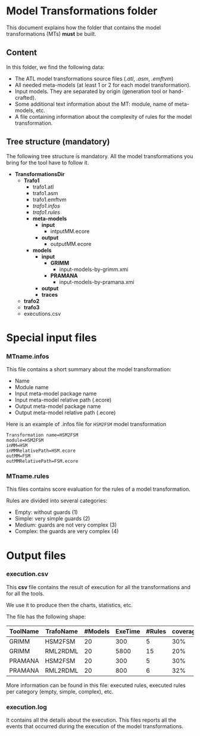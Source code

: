 # Model Transformations folder

This document explains how the folder that contains the model transformations (MTs) **must** be built.

## Content

In this folder, we find the following data:

- The ATL model transformations source files (*.atl*, *.asm*, *.emftvm*)
- All needed meta-models (at least 1 or 2 for each model transformation).
- Input models. They are separated by origin (generation tool or hand-crafted).
- Some additional text information about the MT: module, name of meta-models, etc.
- A file containing information about the complexity of rules for the model transformation.

## Tree structure (mandatory)

The following tree structure is mandatory. All the model transformations you bring for the tool have to follow it.

- **TransformationsDir**
	- **Trafo1**
		- trafo1.atl
		- trafo1.asm
		- trafo1.emftvm
		- *trafo1.infos*
		- *trafo1.rules*
		- **meta-models**
			- **input**
				- intputMM.ecore
			- **output**
				- outputMM.ecore
		- **models**
			- **input**
				- **GRIMM**
					- input-models-by-grimm.xmi
				- **PRAMANA**
					- input-models-by-pramana.xmi	
			- **output**
			- **traces**
	- **trafo2**
	- **trafo3**					
	- executions.csv

# Special input files

### MTname.infos

This file contains a short summary about the model transformation:

- Name
- Module name
- Input meta-model package name
- Input meta-model relative path (.ecore)
- Output meta-model package name
- Output meta-model relative path (.ecore)

Here is an example of .infos file for  `HSM2FSM` model transformation

```
Transformation name=HSM2FSM
module=HSM2FSM
inMM=HSM
inMMRelativePath=HSM.ecore
outMM=FSM
outMMRelativePath=FSM.ecore
```

### MTname.rules

This files contains score evaluation for the rules of a model transformation.

Rules are divided into several categories:

- Empty: without guards (1)
- Simple: very simple guards (2)
- Medium: guards are not very complex (3) 
- Complex: the guards are very complex (4)


# Output files

### execution.csv

This **csv** file contains the result of execution for all the transformations and for all the tools.

We use it to produce then the charts, statistics, etc.

The file has the following shape:


| ToolName | TrafoName | #Models | ExeTime | #Rules | coverage |
|----------|-----------|---------|---------|--------|----------|
| GRIMM    | HSM2FSM   | 20      | 300     | 5      | 30%      |
| GRIMM    | RML2RDML  | 20      | 5800    | 15     | 20%      |
| PRAMANA  | HSM2FSM   | 20      | 300     | 5      | 30%      |
| PRAMANA  | RML2RDML  | 20      | 800     | 6      | 32%      |

More information can be found in this file: executed rules, executed rules per category (empty, simple, complex), etc. 

### execution.log

It contains all the details about the execution. This files reports all the events that occurred during the execution of the model transformations.